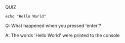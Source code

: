 
QUIZ
```
echo "Hello World"
```
<p>
  Q: What happened when you pressed 'enter'?
</p>
<p>
  A: The words 'Hello World' were printed to the console
</p>

